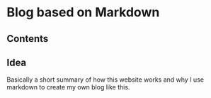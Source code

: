 # Blog based on Markdown

## Contents

## Idea

Basically a short summary of how this website works and why I use markdown to create my own blog like this.

